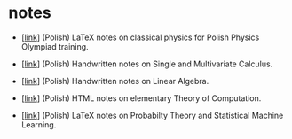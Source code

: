 # notes

* [[link](https://barhanc.github.io/notes/physics-olympiad/main.pdf)] (Polish) LaTeX notes on
  classical physics for Polish Physics Olympiad training.

* [[link](https://barhanc.github.io/notes/handwritten-notes/am.pdf)] (Polish) Handwritten notes on
  Single and Multivariate Calculus.

* [[link](https://barhanc.github.io/notes/handwritten-notes/alg.pdf)] (Polish) Handwritten notes on
  Linear Algebra.

* [[link](https://barhanc.github.io/notes/theory-of-computation/main.html)] (Polish) HTML notes on
  elementary Theory of Computation.

* [[link](https://barhanc.github.io/notes/new-deep-learning/main.pdf)] (Polish) LaTeX notes on
  Probabilty Theory and Statistical Machine Learning.
